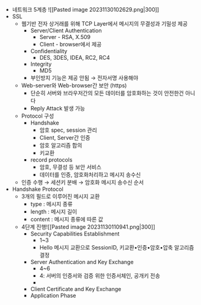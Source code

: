 - 네트워크 5계층 ![[Pasted image 20231130102629.png|300]]
- SSL
	- 웹기반 전자 상거래를 위해 TCP Layer에서 메시지의 무결성과 기밀성 제공
		- Server/Client Authentication
			- Server - RSA, X.509
			- Client - browser에서 제공
		- Confidentiality
			- DES, 3DES, IDEA, RC2, RC4
		- Integrity 
			- MD5
		- 부인방지 기능은 제공 안됨 → 전자서명 사용해야
	- Web-server와 Web-browser간 보안 (https)
		- 단순히 서버와 브라우저간의 모든 데이터를 암호화하는 것이 안전한건 아니다
		- Reply Attack 발생 가능
	- Protocol 구성
		- Handshake
			- 암호 spec, session 관리
			- Client, Server간 인증
			- 암호 알고리즘 합의
			- 키교환
		- record protocols
			- 암호, 무결성 등 보안 서비스
			- 데이터를 인증, 암호화처리하고 메시지 송수신
	- 인증 수행 → 세션키 분배 → 암호화 메시지 송수신 순서
- Handshake Protocol 
	- 3개의 필드로 이루어진 메시지 교환
		- type : 메시지 종류
		- length : 메시지 길이
		- content : 메시지 종류에 따른 값
	- 4단계 진행![[Pasted image 20231130110941.png|300]]
		- Security Capabilities Establishment 
			- 1~3
			- Hello 메시지 교환으로 SessionID, 키교환•인증•암호•압축 알고리즘 결정
		- Server Authentication and Key Exchange
			- 4~6
			- 4: 서버의 인증서와 검증 위한 인증서체인, 공개키 전송
			- 
		- Client Certificate and Key Exchange 
		- Application Phase

